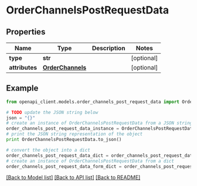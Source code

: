 # OrderChannelsPostRequestData


## Properties
Name | Type | Description | Notes
------------ | ------------- | ------------- | -------------
**type** | **str** |  | [optional] 
**attributes** | [**OrderChannels**](OrderChannels.md) |  | [optional] 

## Example

```python
from openapi_client.models.order_channels_post_request_data import OrderChannelsPostRequestData

# TODO update the JSON string below
json = "{}"
# create an instance of OrderChannelsPostRequestData from a JSON string
order_channels_post_request_data_instance = OrderChannelsPostRequestData.from_json(json)
# print the JSON string representation of the object
print OrderChannelsPostRequestData.to_json()

# convert the object into a dict
order_channels_post_request_data_dict = order_channels_post_request_data_instance.to_dict()
# create an instance of OrderChannelsPostRequestData from a dict
order_channels_post_request_data_form_dict = order_channels_post_request_data.from_dict(order_channels_post_request_data_dict)
```
[[Back to Model list]](../README.md#documentation-for-models) [[Back to API list]](../README.md#documentation-for-api-endpoints) [[Back to README]](../README.md)


